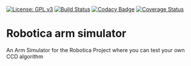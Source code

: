[![License: GPL v3](https://img.shields.io/badge/License-GPLv3-blue.svg)](https://www.gnu.org/licenses/gpl-3.0)
[![Build Status](https://travis-ci.org/tbuskens/robotica-arm-simulator.svg?branch=master)](https://travis-ci.org/tbuskens/robotica-arm-simulator)
[![Codacy Badge](https://api.codacy.com/project/badge/Grade/3e7a056ab0884ca1a795ad17e1e9d9bd)](https://www.codacy.com/app/tbuskens/robotica-arm-simulator?utm_source=github.com&amp;utm_medium=referral&amp;utm_content=tbuskens/robotica-arm-simulator&amp;utm_campaign=Badge_Grade)
[![Coverage Status](https://coveralls.io/repos/github/tbuskens/robotica-arm-simulator/badge.svg?branch=master)](https://coveralls.io/github/tbuskens/robotica-arm-simulator?branch=master)

# Robotica arm simulator
An Arm Simulator for the Robotica Project where you can test your own CCD algorithm

